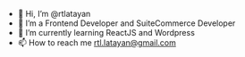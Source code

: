 - 👋 Hi, I’m @rtlatayan
- 👀 I’m a Frontend Developer and SuiteCommerce Developer
- 🌱 I’m currently learning ReactJS and Wordpress
- 📫 How to reach me rtl.latayan@gmail.com

<!---
rtlatayan/rtlatayan is a ✨ special ✨ repository because its `README.md` (this file) appears on your GitHub profile.
You can click the Preview link to take a look at your changes.
--->
